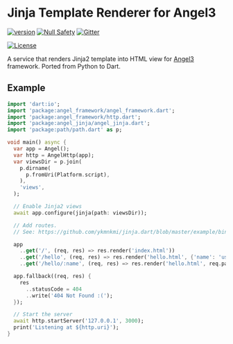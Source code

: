 # Jinja Template Renderer for Angel3

[![version](https://img.shields.io/badge/pub-v3.0.0-brightgreen)](https://pub.dartlang.org/packages/angel3_jinja)
[![Null Safety](https://img.shields.io/badge/null-safety-brightgreen)](https://dart.dev/null-safety)
[![Gitter](https://img.shields.io/gitter/room/angel_dart/discussion)](https://gitter.im/angel_dart/discussion)

[![License](https://img.shields.io/github/license/dukefirehawk/angel)](https://github.com/dukefirehawk/angel/tree/angel3/packages/jinja/LICENSE)

A service that renders Jinja2 template into HTML view for [Angel3](https://github.com/dukefirehawk/angel) framework. Ported from Python to Dart.

## Example

```dart
import 'dart:io';
import 'package:angel_framework/angel_framework.dart';
import 'package:angel_framework/http.dart';
import 'package:angel_jinja/angel_jinja.dart';
import 'package:path/path.dart' as p;

void main() async {
  var app = Angel();
  var http = AngelHttp(app);
  var viewsDir = p.join(
    p.dirname(
      p.fromUri(Platform.script),
    ),
    'views',
  );

  // Enable Jinja2 views
  await app.configure(jinja(path: viewsDir));

  // Add routes.
  // See: https://github.com/ykmnkmi/jinja.dart/blob/master/example/bin/server.dart

  app
    ..get('/', (req, res) => res.render('index.html'))
    ..get('/hello', (req, res) => res.render('hello.html', {'name': 'user'}))
    ..get('/hello/:name', (req, res) => res.render('hello.html', req.params));

  app.fallback((req, res) {
    res
      ..statusCode = 404
      ..write('404 Not Found :(');
  });

  // Start the server
  await http.startServer('127.0.0.1', 3000);
  print('Listening at ${http.uri}');
}
```
